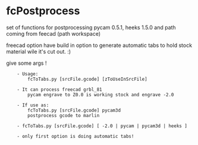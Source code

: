 # fcPostprocess

set of functions for postprocessing pycam 0.5.1, heeks 1.5.0 and path coming from feecad (path workspace)

freecad option have build in option to generate automatic tabs to hold stock material wile it's cut out. :)



give some args !
        
        - Usage: 
            fcToTabs.py [srcFile.gcode] [zToUseInSrcFile]
        
        - It can process freecad grbl_81 
            pycam engrave to Z0.0 is working stock and engrave -2.0
        
        - If use as:
            fcToTabs.py [srcFile.gcode] pycam3d
            postprocess gcode to marlin
            
        - fcToTabs.py [srcFile.gcode] [ -2.0 | pycam | pycam3d | heeks ]
        
        - only first option is doing automatic tabs! 
